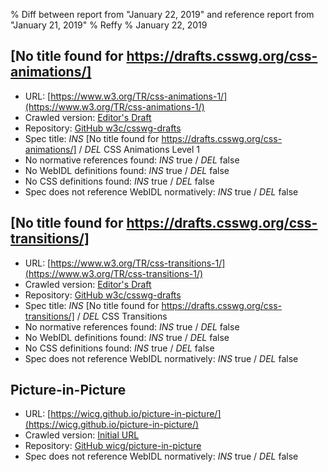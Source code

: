 % Diff between report from "January 22, 2019" and reference report from "January 21, 2019"
% Reffy
% January 22, 2019

## [No title found for https://drafts.csswg.org/css-animations/]

- URL: [https://www.w3.org/TR/css-animations-1/](https://www.w3.org/TR/css-animations-1/)
- Crawled version: [Editor's Draft](https://drafts.csswg.org/css-animations/)
- Repository: [GitHub w3c/csswg-drafts](https://github.com/w3c/csswg-drafts)
- Spec title: *INS* [No title found for https://drafts.csswg.org/css-animations/] / *DEL* CSS Animations Level 1
- No normative references found: *INS* true / *DEL* false
- No WebIDL definitions found: *INS* true / *DEL* false
- No CSS definitions found: *INS* true / *DEL* false
- Spec does not reference WebIDL normatively: *INS* true / *DEL* false


## [No title found for https://drafts.csswg.org/css-transitions/]

- URL: [https://www.w3.org/TR/css-transitions-1/](https://www.w3.org/TR/css-transitions-1/)
- Crawled version: [Editor's Draft](https://drafts.csswg.org/css-transitions/)
- Repository: [GitHub w3c/csswg-drafts](https://github.com/w3c/csswg-drafts)
- Spec title: *INS* [No title found for https://drafts.csswg.org/css-transitions/] / *DEL* CSS Transitions
- No normative references found: *INS* true / *DEL* false
- No WebIDL definitions found: *INS* true / *DEL* false
- No CSS definitions found: *INS* true / *DEL* false
- Spec does not reference WebIDL normatively: *INS* true / *DEL* false


## Picture-in-Picture

- URL: [https://wicg.github.io/picture-in-picture/](https://wicg.github.io/picture-in-picture/)
- Crawled version: [Initial URL](https://wicg.github.io/picture-in-picture/)
- Repository: [GitHub wicg/picture-in-picture](https://github.com/wicg/picture-in-picture)
- Spec does not reference WebIDL normatively: *INS* true / *DEL* false


